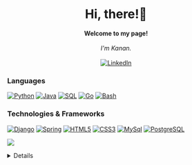 <h1 align="center">Hi, there!👋</h1>

<p align="center">
    <b>Welcome to my page!</b><br><br>
    <i>
        I'm Kanan.<br>
    </i><br>
    <a href="https://www.linkedin.com/in/kanan-niftiyev-0b9190218">
        <img src="https://img.shields.io/badge/LinkedIn-blue?style=flat-square&logo=linkedin" alt="LinkedIn">
    </a>
</p>

### Languages
[![Python](https://img.shields.io/badge/python-9cf?style=for-the-badge&logo=python)](https://github.com/kananniftiyev)
[![Java](https://img.shields.io/badge/java-9cf?style=for-the-badge&logo=openjdk)](https://github.com/kananniftiyev)
[![SQL](https://img.shields.io/badge/sql-9cf?style=for-the-badge&logo=mysql)](https://github.com/kananniftiyev)
[![Go](https://img.shields.io/badge/go-9cf?style=for-the-badge&logo=go)](https://github.com/kananniftiyev)
[![Bash](https://img.shields.io/badge/bash-9cf?style=for-the-badge&logo=gnu-bash&logoColor=white)](https://github.com/kananniftiyev)

### Technologies & Frameworks
[![Django](https://img.shields.io/badge/django-9cf?style=for-the-badge&logo=django)](https://github.com/kananniftiyev)
[![Spring](https://img.shields.io/badge/spring-9cf?style=for-the-badge&logo=spring)](https://github.com/kananniftiyev)
[![HTML5](https://img.shields.io/badge/html5-9cf?style=for-the-badge&logo=html5)](https://github.com/kananniftiyev)
[![CSS3](https://img.shields.io/badge/css3-9cf?style=for-the-badge&logo=css3)](https://github.com/kananniftiyev)
[![MySql](https://img.shields.io/badge/mysql-9cf?style=for-the-badge&logo=mysql)](https://github.com/kananniftiyev)
[![PostgreSQL](https://img.shields.io/badge/PostgreSQL-9cf?style=for-the-badge&logo=PostgreSQL)](https://github.com/kananniftiyev)

![](./profile-3d-contrib/profile-green-animate.svg)

<details>
<p align="center">
  <a href="https://github.com/kananniftiyev">
    <img src="http://github-profile-summary-cards.vercel.app/api/cards/profile-details?username=kananniftiyev&theme=transparent" />
  </a>
  <a href="https://github.com/kananniftiyev">
    <img src="https://github-readme-streak-stats.herokuapp.com/?user=kananniftiyev&hide_border=true&card_width=338&theme=transparent" />
  </a>
  <a href="https://github.com/kananniftiyev">
    <img src="http://github-profile-summary-cards.vercel.app/api/cards/stats?username=kananniftiyev&theme=transparent" />
    </a>
</p>
    <details>
<p align="center">
  <a href="https://github.com/kananniftiyev">
    <img src="https://komarev.com/ghpvc/?username=kananniftiyev&color=blue&style=flat)" />
  </a>
</p>
